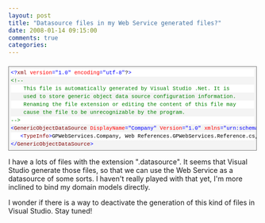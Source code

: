 ```yaml
---
layout: post
title: "Datasource files in my Web Service generated files?"
date: 2008-01-14 09:15:00
comments: true
categories: 
---
```


<div style="border: 1px solid gray; margin: 20px 0pt 10px; padding: 4px; overflow: auto; font-size: 8pt; width: 97.5%; cursor: text; max-height: 200px; line-height: 12pt; font-family: consolas,'Courier New',courier,monospace; background-color: #f4f4f4;">
<div style="border-style: none; padding: 0pt; overflow: visible; font-size: 8pt; width: 100%; color: black; line-height: 12pt; font-family: consolas,'Courier New',courier,monospace; background-color: #f4f4f4;">
<pre style="border-style: none; margin: 0pt; padding: 0pt; overflow: visible; font-size: 8pt; width: 100%; color: black; line-height: 12pt; font-family: consolas,'Courier New',courier,monospace; background-color: white;"><span style="color: #0000ff;">&lt;?</span><span style="color: #800000;">xml</span> <span style="color: #ff0000;">version</span><span style="color: #0000ff;">="1.0"</span> <span style="color: #ff0000;">encoding</span><span style="color: #0000ff;">="utf-8"</span>?<span style="color: #0000ff;">&gt;</span></pre>
<pre style="border-style: none; margin: 0pt; padding: 0pt; overflow: visible; font-size: 8pt; width: 100%; color: black; line-height: 12pt; font-family: consolas,'Courier New',courier,monospace; background-color: #f4f4f4;"><span style="color: #008000;">&lt;!--</span></pre>
<pre style="border-style: none; margin: 0pt; padding: 0pt; overflow: visible; font-size: 8pt; width: 100%; color: black; line-height: 12pt; font-family: consolas,'Courier New',courier,monospace; background-color: white;"><span style="color: #008000;">    This file is automatically generated by Visual Studio .Net. It is </span></pre>
<pre style="border-style: none; margin: 0pt; padding: 0pt; overflow: visible; font-size: 8pt; width: 100%; color: black; line-height: 12pt; font-family: consolas,'Courier New',courier,monospace; background-color: #f4f4f4;"><span style="color: #008000;">    used to store generic object data source configuration information.  </span></pre>
<pre style="border-style: none; margin: 0pt; padding: 0pt; overflow: visible; font-size: 8pt; width: 100%; color: black; line-height: 12pt; font-family: consolas,'Courier New',courier,monospace; background-color: white;"><span style="color: #008000;">    Renaming the file extension or editing the content of this file may   </span></pre>
<pre style="border-style: none; margin: 0pt; padding: 0pt; overflow: visible; font-size: 8pt; width: 100%; color: black; line-height: 12pt; font-family: consolas,'Courier New',courier,monospace; background-color: #f4f4f4;"><span style="color: #008000;">    cause the file to be unrecognizable by the program.</span></pre>
<pre style="border-style: none; margin: 0pt; padding: 0pt; overflow: visible; font-size: 8pt; width: 100%; color: black; line-height: 12pt; font-family: consolas,'Courier New',courier,monospace; background-color: white;"><span style="color: #008000;">--&gt;</span></pre>
<pre style="border-style: none; margin: 0pt; padding: 0pt; overflow: visible; font-size: 8pt; width: 100%; color: black; line-height: 12pt; font-family: consolas,'Courier New',courier,monospace; background-color: #f4f4f4;"><span style="color: #0000ff;">&lt;</span><span style="color: #800000;">GenericObjectDataSource</span> <span style="color: #ff0000;">DisplayName</span><span style="color: #0000ff;">="Company"</span> <span style="color: #ff0000;">Version</span><span style="color: #0000ff;">="1.0"</span> <span style="color: #ff0000;">xmlns</span><span style="color: #0000ff;">="urn:schemas-microsoft-com:xml-msdatasource"</span><span style="color: #0000ff;">&gt;</span></pre>
<pre style="border-style: none; margin: 0pt; padding: 0pt; overflow: visible; font-size: 8pt; width: 100%; color: black; line-height: 12pt; font-family: consolas,'Courier New',courier,monospace; background-color: white;">   <span style="color: #0000ff;">&lt;</span><span style="color: #800000;">TypeInfo</span><span style="color: #0000ff;">&gt;</span>GPWebServices.Company, Web References.GPWebServices.Reference.cs, Version=0.0.0.0, Culture=neutral, PublicKeyToken=null<span style="color: #0000ff;">&lt;/</span><span style="color: #800000;">TypeInfo</span><span style="color: #0000ff;">&gt;</span></pre>
<pre style="border-style: none; margin: 0pt; padding: 0pt; overflow: visible; font-size: 8pt; width: 100%; color: black; line-height: 12pt; font-family: consolas,'Courier New',courier,monospace; background-color: #f4f4f4;"><span style="color: #0000ff;">&lt;/</span><span style="color: #800000;">GenericObjectDataSource</span><span style="color: #0000ff;">&gt;</span></pre>
</div>
</div>
<p>I have a lots of files with the extension ".datasource". It seems that Visual Studio generate those files, so that we can use the Web Service as a datasource of some sorts. I haven't really played with that yet, I'm more inclined to bind my domain models directly.</p>
<p>I wonder if there is a way to deactivate the generation of this kind of files in Visual Studio. Stay tuned!</p>